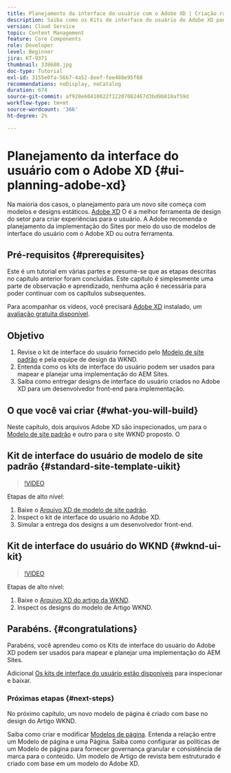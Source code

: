 ```yaml
---
title: Planejamento da interface do usuário com o Adobe XD | Criação rápida de sites no AEM
description: Saiba como os Kits de interface do usuário do Adobe XD podem ser usados para projetar e acelerar a implementação do Adobe Experience Manager Sites.
version: Cloud Service
topic: Content Management
feature: Core Components
role: Developer
level: Beginner
jira: KT-9371
thumbnail: 338680.jpg
doc-type: Tutorial
exl-id: 3155e0fa-56b7-4a52-8eef-fee488e95f68
recommendations: noDisplay, noCatalog
duration: 674
source-git-commit: af928e60410022f12207082467d3bd9b818af59d
workflow-type: tm+mt
source-wordcount: '366'
ht-degree: 2%

---
```


# Planejamento da interface do usuário com o Adobe XD {#ui-planning-adobe-xd}

Na maioria dos casos, o planejamento para um novo site começa com modelos e designs estáticos. [Adobe XD](https://www.adobe.com/products/xd.html) O é a melhor ferramenta de design do setor para criar experiências para o usuário. A Adobe recomenda o planejamento da implementação do Sites por meio do uso de modelos de interface do usuário com o Adobe XD ou outra ferramenta.

## Pré-requisitos {#prerequisites}

Este é um tutorial em várias partes e presume-se que as etapas descritas no capítulo anterior foram concluídas. Este capítulo é simplesmente uma parte de observação e aprendizado, nenhuma ação é necessária para poder continuar com os capítulos subsequentes.

Para acompanhar os vídeos, você precisará [Adobe XD](https://www.adobe.com/products/xd/pricing/free-trial.html) instalado, um [avaliação gratuita disponível](https://www.adobe.com/products/xd/pricing/free-trial.html).

## Objetivo

1. Revise o kit de interface do usuário fornecido pelo [Modelo de site padrão](https://github.com/adobe/aem-site-template-standard) e pela equipe de design da WKND.
1. Entenda como os kits de interface do usuário podem ser usados para mapear e planejar uma implementação do AEM Sites.
1. Saiba como entregar designs de interface do usuário criados no Adobe XD para um desenvolvedor front-end para implementação.

## O que você vai criar {#what-you-will-build}

Neste capítulo, dois arquivos Adobe XD são inspecionados, um para o [Modelo de site padrão](https://github.com/adobe/aem-site-template-standard) e outro para o site WKND proposto. O

## Kit de interface do usuário de modelo de site padrão {#standard-site-template-uikit}

>[!VIDEO](https://video.tv.adobe.com/v/338680?quality=12&learn=on)

Etapas de alto nível:

1. Baixe o [Arquivo XD de modelo de site padrão](https://github.com/adobe/aem-site-template-standard/raw/main/files/wireframe.xd).
1. Inspect o kit de interface do usuário no Adobe XD.
1. Simular a entrega dos designs a um desenvolvedor front-end.

## Kit de interface do usuário do WKND {#wknd-ui-kit}

>[!VIDEO](https://video.tv.adobe.com/v/30214?quality=12&learn=on)

Etapas de alto nível:

1. Baixe o [Arquivo XD do artigo da WKND](https://github.com/adobe/aem-guides-wknd/releases/download/aem-guides-wknd-0.0.2/AEM_UI-kit-WKND-article-design.xd).
1. Inspect os designs do modelo de Artigo WKND.

## Parabéns. {#congratulations}

Parabéns, você aprendeu como os Kits de interface do usuário do Adobe XD podem ser usados para mapear e planejar uma implementação do AEM Sites.

Adicional [Os kits de interface do usuário estão disponíveis](https://www.adobe.com/products/xd/features/ui-kits.html) para inspecionar e baixar.

### Próximas etapas {#next-steps}

No próximo capítulo, um novo modelo de página é criado com base no design do Artigo WKND.

Saiba como criar e modificar [Modelos de página](./page-templates.md). Entenda a relação entre um Modelo de página e uma Página. Saiba como configurar as políticas de um Modelo de página para fornecer governança granular e consistência de marca para o conteúdo.  Um modelo de Artigo de revista bem estruturado é criado com base em um modelo do Adobe XD.
